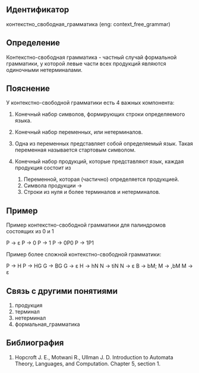 ## Идентификатор

контекстно_свободная_грамматика (eng: context_free_grammar)

## Определение

Контекстно-свободная грамматика - частный случай формальной грамматики, у которой левые части всех продукций являются одиночными нетерминалами.

## Пояснение

У контекстно-свободной грамматики есть 4 важных компонента:

1. Конечный набор символов, формирующих строки определяемого языка.
2. Конечный набор переменных, или нетерминалов.
3. Одна из переменных представляет собой определяемый язык. Такая переменная называется стартовым символом.
4. Конечный набор продукций, которые представляют язык, каждая продукция состоит из 

    1. Переменной, которая (частично) определяется продукцией.
    2. Символа продукции ->
    3. Строки из нуля и более терминалов и нетерминалов.

## Пример

Пример контекстно-свободной грамматики для палиндромов состоящих из 0 и 1

P -> ε
P -> 0
P -> 1
P -> 0P0
P -> 1P1

Пример более сложной контекстно-свободной грамматики:

P -> H	    P -> HG	 	G -> BG	   G -> ε
H -> hN	    N -> tiN  	N -> ε
B -> bM; 	M -> ,bM	M -> ε

## Связь с другими понятиями

1. продукция
2. терминал
3. нетерминал
4. формальная_грамматика

## Библиография

1. Hopcroft J. E., Motwani R., Ullman J. D. Introduction to Automata Theory, Languages, and Computation. Chapter 5, section 1.